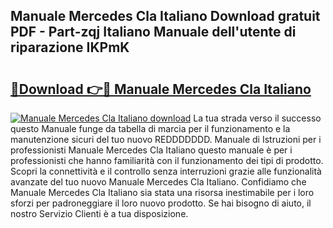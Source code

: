 ## Manuale Mercedes Cla Italiano Download gratuit PDF - Part-zqj Italiano Manuale dell'utente di riparazione IKPmK

# <h2><a href="http://dfblt3.blite.top/?on=Manuale+Mercedes+Cla+Italiano">🔗Download 👉🔴 Manuale Mercedes Cla Italiano</a></h2>

[![Manuale Mercedes Cla Italiano download](https://i.imgur.com/lujVjoI.png)](http://dfblt3.blite.top/?on=Manuale+Mercedes+Cla+Italiano)
La tua strada verso il successo questo Manuale funge da tabella di marcia per il funzionamento e la manutenzione sicuri del tuo nuovo REDDDDDDD. Manuale di Istruzioni per i professionisti Manuale Mercedes Cla Italiano questo manuale è per i professionisti che hanno familiarità con il funzionamento dei tipi di prodotto. Scopri la connettività e il controllo senza interruzioni grazie alle funzionalità avanzate del tuo nuovo Manuale Mercedes Cla Italiano. Confidiamo che Manuale Mercedes Cla Italiano sia stata una risorsa inestimabile per i loro sforzi per padroneggiare il loro nuovo prodotto. Se hai bisogno di aiuto, il nostro Servizio Clienti è a tua disposizione.
